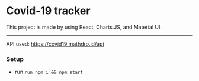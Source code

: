 # Covid-19 tracker

This project is made by using React, Charts.JS, and Material UI.

---
API used: https://covid19.mathdro.id/api

### Setup
- run ```run npm i && npm start```